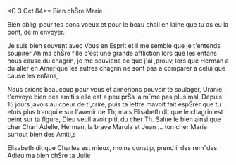  <C 3 Oct 84>*
Bien chŠre Marie

Bien oblig‚ pour tes bons voeux et pour le beau chall en laine que tu as eu la bont‚ de m'envoyer.

Je suis bien souvent avec Vous en Esprit et il me semble que je t'entends soupirer Ah ma chŠre fille c'est une grande affliction lors que les enfans nous cause du chagrin, je me souviens ce que j'ai ‚prouv‚ lors que Herman a du aller en Amerique les autres chagrin ne sont pas a comparer a celui que cause les enfans,

Nous prions beaucoup pour vous et aimerions pouvoir te soulager, 
Uranie t'envoye bien des amiti‚s elle est a peu prŠs la mˆme pas plus mal, 
Depuis 15 jours javois au coeur de t'‚crire, puis ta lettre mavoit fait espŠrer que tu etois plus tranquile sur l'avenir de Th; mais Elisabeth dit que le chagrin est peint sur ta figure, Dieu veuil avoir piti‚ du cher Th. Salue le bien ainsi que cher Charl Adelle, Herman, la brave Marula et Jean … ton cher Marie surtout bien des Amiti‚s

Elisabeth dit que Charles est mieux, moins constip‚ prend il des remˆdes 
Adieu ma bien chŠre
 ta Julie
